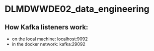 # DLMDWWDE02_data_engineering

## How Kafka listeners work:
- on the local machine: localhost:9092
- in the docker network: kafka:29092

